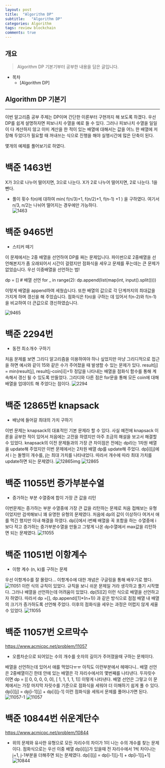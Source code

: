 ```yaml
---
layout: post
title:  "Algorithm DP"
subtitle:   "Algorithm DP"
categories: Algorithm
tags: review blockchain
comments: true
---
```


## 개요
> Algorithm DP 기본기부터 공부한 내용을 담은 글입니다.

- 목차
	- [Algorithm DP]
  


## Algorithm DP 기본기
---

이번 알고리즘 공부 주제는 DP이며 간단한 이론부터 구현까지 해 보도록 하겠다.
우선 DP를 쉽게 설명하자면 피보나치 수열을 예로 들 수 있다. 
그러나 피보나치 수열을 일일이 다 계산하지 않고 이미 계산을 한 적이 있는 배열에 대해서는 값을 어느 한 배열에 저장해 두었다가 필요할 때 꺼내쓰는 식으로 진행을 해야 실행시간에 많은 단축이 된다. 

몇개의 예제를 풀어보기로 하였다. 



# 백준 1463번
X가 3으로 나누어 떨어지면, 3으로 나눈다.
X가 2로 나누어 떨어지면, 2로 나눈다.
1을 뺀다.

- 풀이 
횟수 f(n)에 대하여 min( f(n/3)+1, f(n/2)+1, f(n-1) +1 ) 을 구하였다. 여기서 n/3, n/2는 나뉘어 떨어지는 경우에만 가능하다.  
![1463](/assets/img/algo/1463.png)



# 백준 9465번
- 스티커 떼기

이 문제에서는 2중 배열을 선언하여 DP를 짜는 문제입니다. 파이썬으로 2중배열을 선언해본지가 좀 오래되어서 시간이 걸렸지만 점화식을 세우고 문제를 푸는데는 큰 문제가 없었습니다. 
우선 이중배열을 선언하는 법!

dp = []     # 배열 선언
for _ in range(2):
    dp.append(list(map(int, input().split())))

이렇게 배열을 append하여 세웠습니다.
또한 배열의 값으로 각 단계까지의 최대값을 가지게 하며 갱신을 해 주었습니다.
점화식은 f(n)을 구하는 데 있어서 f(n-2)와 f(n-1)을 비교하여 더 큰값으로 갱신하였습니다. 

![9465](/assets/img/algo/9465.png)



# 백준 2294번
- 동전 최소개수 구하기

처음 문제를 보면 그리디 알고리즘을 이용하여야 하나 싶었지만 마냥 그리디적으로 접근을 하면 예시와 같이 15와 같은 수가 주어졌을 때 발생할 수 있는 문제가 있다. 
result[j] = min(result[j], result[j-coin[i]]+1)
정답을 나타내는 배열을 점화식 함수를 통해 계속해서 갱신 될 수 있도록 만들었다. 그리디와 다른 점은 for문을 통해 모든 coin에 대해 배열을 업데이트 해 주었다는 점이다. 
![2294](/assets/img/algo/2294.png)




# 백준 12865번 knapsack
- 배낭에 들어갈 최대의 가치 구하기

이번 문제는 knapsack의 대표적인 기본 문제라 할 수 있다. 사실 예전에 knapsack 이론을 공부한 적이 있어서 처음에는 고전을 하였지만 아주 조금의 해설을 보고서 해결할 수 있었다. knapsack의 이전 문제들과의 가장 큰 차이점은 전에는 dp라는 1차원 배열을 update해 주었지만 이번 문제에서는 2차원 배열 dp를 update해 주었다. dp[i][j]에서 i 는 돌멩이 개수를, j는 최대 가치를 나타내었다. 따라서 개수에 따라 최대 가치를 update하면 되는 문제였다. 
![12865img](/assets/img/algo/12865image.png)
![12865](/assets/img/algo/12865.png)




# 백준 11055번 증가부분수열
- 증가하는 부분 수열중에 합이 가장 큰 값을 리턴

이번문제는 증가하는 부분 수열중에 가장 큰 값을 리턴하는 문제로 처음 접해보는 유형이었지만 검색해보니 꽤 유명한 유형의 문제였다. 처음에 dp의 값이 이상하다 여겨서 애를 먹긴 했지만 이내 해결을 하였다. dp[i]에서 i번째 배열을 꼭 포함을 하는 수열중에 i보다 작고 증가하는 증가부분수열을 만들고 그렇게 나온 dp수열에서 max값을 리턴하면 되는 문제였다. 
![11055](/assets/img/algo/11055.png)




# 백준 11051번 이항계수
- 이항 계수 (n, k)를 구하는 문제

우선 이항계수를 잘 몰랐다... 이항계수에 대한 개념은 구글링을 통해 배우기로 했다. 
![11051](/assets/img/algo/11051.png)
이런 식의 규칙이 있었다. 
규칙을 보니 쉬운 문제일 거라 생각하고 풀기 시작했다.
그러나 배열을 선언하는데 어려움이 있었다. dp[5][2] 이런 식으로 배열을 선언하고자 하였다.
따라서 dp =[], dp.append([1]*(n+1)) 과 같은 방식으로 점점 배열 내 배열의 크기가 증가하도록 선언해 주었다.
이후의 점화식을 세우는 과정은 어렵지 않게 세울 수 있었다.
![11055](/assets/img/algo/11051-1.png)




# 백준 11057번 오르막수
https://www.acmicpc.net/problem/11057
- 오름차순으로 되어있는 수의 개수를 숫자의 길이가 주어졌을때 구하는 문제이다.

배열을  선언하는데 있어서 애를 먹었다ㅠㅠ 아직도 이런부분에서 헤매다니..
배열 선언은 2중배열이긴 한데 안에 있는 배열은 각 자리수에서의 몇번째를 나타낸다.
두자릿수 이면  dp = [[ 0, 0, 0, 0, 0], [ 1, 1, 1, 1, 1]] 이렇게 나타낸다.
배열 선언은 그렇고 이 문제에서는 가장 마지막 자릿수를 기준으로 점화식을 세워야 더 이해하기 쉽게 풀 수 있다.
dp[i][j] = dp[i-1][j] + dp[i][j-1] 이런 점화식을 세워서 문제를 풀어나가면 된다.
![11057-1](/assets/img/algo/11057-1.png)
![11057](/assets/img/algo/11057.PNG)




# 백준 10844번 쉬운계단수
https://www.acmicpc.net/problem/10844

 - 위의 문제와 유사한 유형으로 모든 자리수의 차이가 1이 나는 수의 개수를 찾는 문제이다.
점화식으로는 우선 이중 배열 dp[i][j]가 있을때 전 자리수에서 1씩 차이나는 j+1, j-1부분을 더해주면 되는 문제였다.
dp[i][j] = dp[i-1][j-1] + dp[i-1][j+1]
![10844](/assets/img/algo/10844.PNG)
